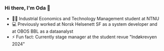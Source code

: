 ### Hi there, I'm Oda 👋

- 👨‍🎓 Industrial Economics and Technology Management student at NTNU
- 💻 Previously worked at Norsk Helsenett SF as a system developer and at OBOS BBL as a dataanalyst
- ⚡ Fun fact: Currently stage manager at the student revue "Indøkrevyen 2024"

